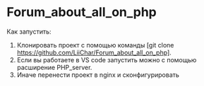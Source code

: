# Forum_about_all_on_php

Как запустить:

1. Клонировать проект с помощью команды [git clone https://github.com/LiiChar/Forum_about_all_on_php].
2. Если вы работаете в VS code запустить можно с помощью расширение PHP_server.
3. Иначе перенести проект в nginx и сконфигурировать
